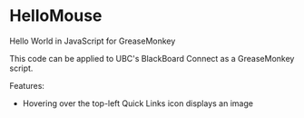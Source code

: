 HelloMouse
==========

Hello World in JavaScript for GreaseMonkey

This code can be applied to UBC's BlackBoard Connect as a GreaseMonkey script.

Features:
* Hovering over the top-left Quick Links icon displays an image  
